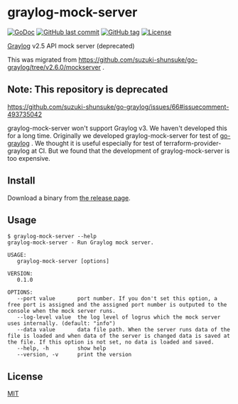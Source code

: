 # graylog-mock-server

[![GoDoc](http://img.shields.io/badge/go-documentation-blue.svg?style=flat-square)](http://godoc.org/github.com/suzuki-shunsuke/graylog-mock-server/mockserver)
[![GitHub last commit](https://img.shields.io/github/last-commit/suzuki-shunsuke/graylog-mock-server.svg)](https://github.com/suzuki-shunsuke/graylog-mock-server)
[![GitHub tag](https://img.shields.io/github/tag/suzuki-shunsuke/graylog-mock-server.svg)](https://github.com/suzuki-shunsuke/graylog-mock-server/releases)
[![License](http://img.shields.io/badge/license-mit-blue.svg?style=flat-square)](https://raw.githubusercontent.com/suzuki-shunsuke/graylog-mock-server/master/LICENSE)

[Graylog](https://www.graylog.org/) v2.5 API mock server (deprecated)

This was migrated from https://github.com/suzuki-shunsuke/go-graylog/tree/v2.6.0/mockserver .

## Note: This repository is deprecated

https://github.com/suzuki-shunsuke/go-graylog/issues/66#issuecomment-493735042

graylog-mock-server won't support Graylog v3.
We haven't developed this for a long time.
Originally we developed graylog-mock-server for test of [go-graylog](https://github.com/suzuki-shunsuke/go-graylog) .
We thought it is useful especially for test of terraform-provider-graylog at CI.
But we found that the development of graylog-mock-server is too expensive.

## Install

Download a binary from [the release page](https://github.com/suzuki-shunsuke/graylog-mock-server/releases).

## Usage

```console
$ graylog-mock-server --help
graylog-mock-server - Run Graylog mock server.

USAGE:
   graylog-mock-server [options]

VERSION:
   0.1.0

OPTIONS:
   --port value       port number. If you don't set this option, a free port is assigned and the assigned port number is outputed to the console when the mock server runs.
   --log-level value  the log level of logrus which the mock server uses internally. (default: "info")
   --data value       data file path. When the server runs data of the file is loaded and when data of the server is changed data is saved at the file. If this option is not set, no data is loaded and saved.
   --help, -h         show help
   --version, -v      print the version
```

## License

[MIT](LICENSE)
